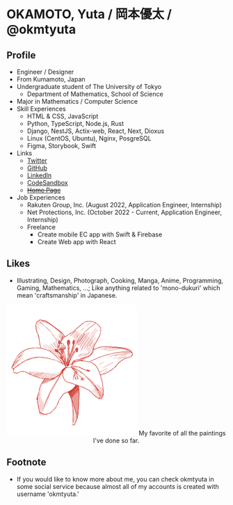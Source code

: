 # OKAMOTO, Yuta / 岡本優太 / @okmtyuta

## Profile
- Engineer / Designer
- From Kumamoto, Japan
- Undergraduate student of The University of Tokyo
  - Department of Mathematics, School of Science
- Major in Mathematics / Computer Science
- Skill Experiences
  - HTML & CSS, JavaScript 
  - Python, TypeScript, Node.js, Rust
  - Django, NestJS, Actix-web, React, Next, Dioxus
  - Linux (CentOS, Ubuntu), Nginx, PosgreSQL
  - Figma, Storybook, Swift 
- Links
  - [Twitter](https://twitter.com/okmtyuta)
  - [GitHub](https://github.com/okmtyuta)
  - [LinkedIn](https://linkedin.com/in/okmtyuta)
  - [CodeSandbox](https://codesandbox.io/u/okmtyuta)
  - [~~Home Page~~](https://okmtyuta.jp)
- Job Experiences
  - Rakuten Group, Inc. (August 2022, Application Engineer, Internship)
  - Net Protections, Inc. (October 2022 - Current, Application Engineer, Internship)
  - Freelance
    - Create mobile EC app with Swift & Firebase
    - Create Web app with React

## Likes
- Illustrating, Design, Photograph, Cooking, Manga, Anime, Programming, Gaming, Mathematics, ...; Like anything related to 'mono-dukuri' which mean 'craftsmanship' in Japanese.
<p align="center">
    <img alt="okmtyuta icon" src="assets/global_okmtyuta.png" width="300">
    My favorite of all the paintings I've done so far.
</p>

## Footnote
- If you would like to know more about me, you can check okmtyuta in some social service because almost all of my accounts is created with username 'okmtyuta.'
